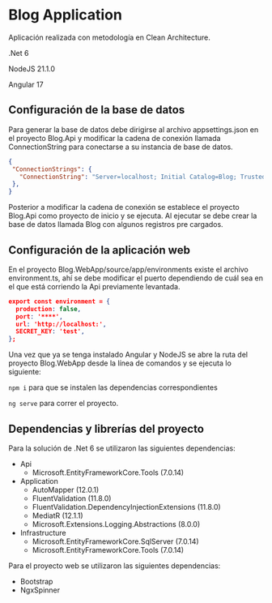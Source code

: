 # Blog Application

Aplicación realizada con metodología en Clean Architecture.

 .Net 6

  NodeJS 21.1.0

  Angular 17

## Configuración de la base de datos
Para generar la base de datos debe dirigirse al archivo appsettings.json en el proyecto Blog.Api y modificar la cadena de conexión llamada ConnectionString para conectarse a su instancia de base de datos.

```json
{
 "ConnectionStrings": {
   "ConnectionString": "Server=localhost; Initial Catalog=Blog; Trusted_Connection=True; TrustServerCertificate=True;"
 },
}

```
Posterior a modificar la cadena de conexión se establece el proyecto Blog.Api como proyecto de inicio y se ejecuta. Al ejecutar se debe crear la base de datos llamada Blog con algunos registros pre cargados.

## Configuración de la aplicación web
En el proyecto Blog.WebApp/source/app/environments existe el archivo environment.ts, ahí se debe modificar el puerto dependiendo de cuál sea en el que está corriendo la Api previamente levantada.
```json
export const environment = {
  production: false,
  port: '****',
  url: 'http://localhost:',
  SECRET_KEY: 'test',
};


```
Una vez que ya se tenga instalado Angular y NodeJS se abre la ruta del proyecto Blog.WebApp desde la línea de comandos y se ejecuta lo siguiente:

`npm i` para que se instalen las dependencias correspondientes 

 `ng serve` para correr el proyecto.

## Dependencias y librerías del proyecto
Para la solución de .Net 6 se utilizaron las siguientes dependencias:
* Api
  * Microsoft.EntityFrameworkCore.Tools (7.0.14)
* Application
  * AutoMapper (12.0.1)
  * FluentValidation (11.8.0)
  * FluentValidation.DependencyInjectionExtensions (11.8.0)
  * MediatR (12.1.1)
  * Microsoft.Extensions.Logging.Abstractions (8.0.0)
* Infrastructure
  * Microsoft.EntityFrameworkCore.SqlServer (7.0.14)
  * Microsoft.EntityFrameworkCore.Tools (7.0.14)

Para el proyecto web se utilizaron las siguientes dependencias:
* Bootstrap
* NgxSpinner
